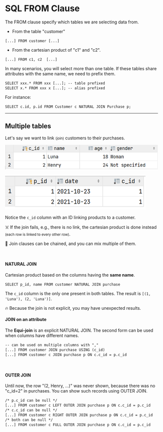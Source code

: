 # SQL FROM Clause

<div class="row row-cols-md-2"><div>

The FROM clause specify which tables we are selecting data from.

* From the table "customer"

```sql!
[...] FROM customer [...]
```

* From the cartesian product of "c1" and "c2".

```sql!
[...] FROM c1, c2  [...]
```
</div><div>

In many scenarios, you will select more than one table. If these tables share attributes with the same name, we need to prefix them.

```sql!
SELECT xxx.* FROM xxx [...]; -- table prefixed
SELECT x.* FROM xxx x [...]; -- alias prefixed
```

For instance:

```sql!
SELECT c.id, p.id FROM Customer c NATURAL JOIN Purchase p;
```
</div></div>

<hr class="sep-both">

## Multiple tables

<div class="row row-cols-md-2"><div>

Let's say we want to link <small>(join)</small> customers to their purchases.

![Table A](../_images/jointA.png)

![Table B](../_images/jointB.png)

Notice the `c_id` column with an ID linking products to a customer.

☠️ If the join fails, e.g., there is no link, the cartesian product is done instead <small>(each row is linked to every other row)</small>.

🚀 Join clauses can be chained, and you can mix multiple of them.

<br>

#### NATURAL JOIN

Cartesian product based on the columns having the **same name**.

```sql!
SELECT p_id, name FROM customer NATURAL JOIN purchase
```

The `c_id` column is the only one present in both tables. The result is `[(1, 'Luna'), (2, 'Luna')]`.

🔥️ Because the join is not explicit, you may have unexpected results.
</div><div>

#### JOIN on an attribute

The **Equi-join** is an explicit NATURAL JOIN. The second form can be used when columns have different names.

```sql!
-- can be used on multiple columns with ","
[...] FROM customer JOIN purchase USING (c_id)
[...] FROM customer c JOIN purchase p ON c.c_id = p.c_id
```

<br>

#### OUTER JOIN

Until now, the row "(2, Henry, ...)" was never shown, because there was no "c_id=2" in purchases. You can show such records using OUTER JOIN.

```sql!
/* p.c_id can be null */
[...] FROM customer c LEFT OUTER JOIN purchase p ON c.c_id = p.c_id
/* c.c_id can be null */
[...] FROM customer c RIGHT OUTER JOIN purchase p ON c.c_id = p.c_id
/* both can be null */
[...] FROM customer c FULL OUTER JOIN purchase p ON c.c_id = p.c_id
```
</div></div>